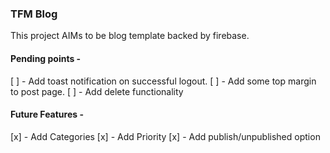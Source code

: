 ### TFM Blog

This project AIMs to be blog template backed by firebase.

#### Pending points - 

[ ] - Add toast notification on successful logout.
[ ] - Add some top margin to post page.
[ ] - Add delete functionality


#### Future Features - 

[x] - Add Categories
[x] - Add Priority
[x] - Add publish/unpublished option
